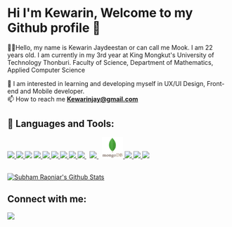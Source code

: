# Hi I'm Kewarin, Welcome to my Github profile 👋
🙋‍♂️Hello, my name is Kewarin Jaydeestan or  can call me Mook. I am 22 years old. I am currently in my 3rd year at King Mongkut's University of Technology Thonburi. Faculty of Science, Department of Mathematics, Applied Computer Science

📍 I am interested in learning and developing myself in UX/UI Design, Front-end and Mobile developer. </br>
📫 How to reach me **Kewarinjay@gmail.com**
</br>

## 🚀 Languages and Tools:

<p align="left"> 
    <a href="https://www.java.com" target="_blank"> <img src="https://img.icons8.com/color/48/000000/java-coffee-cup-logo.png"/> </a>
    <a href="https://C++.com/" target="_blank"> <img src="https://camo.githubusercontent.com/04a68d28c34b095402af3f66b15a65b9802c0d7ffdfa813635f65a9dbb18c16e/68747470733a2f2f696d672e69636f6e73382e636f6d2f636f6c6f722f34382f3030303030302f632d706c75732d706c75732d6c6f676f2e706e67"/> </a>
    <img src="https://camo.githubusercontent.com/2771059ece39a91f0ca8afe0205a540e3af66f435508ba80b080eb249479d4dc/68747470733a2f2f696d672e69636f6e73382e636f6d2f636f6c6f722f34382f3030303030302f632d70726f6772616d6d696e672e706e67"/> </a> 
    <a href="https://developer.mozilla.org/en-US/docs/Web/JavaScript" target="_blank"> <img src="https://img.icons8.com/color/48/000000/javascript.png"/> </a> 
    <a href="https://www.w3.org/html/" target="_blank"> <img src="https://img.icons8.com/color/48/000000/html-5.png"/> </a> 
    <a href="https://www.w3schools.com/css/" target="_blank"> <img src="https://img.icons8.com/color/48/000000/css3.png"/> </a> 
    <a href="https://getbootstrap.com" target="_blank"> <img src="https://img.icons8.com/color/48/000000/bootstrap.png"/> </a> 
    <a href="https://www.python.org" target="_blank"> <img src="https://img.icons8.com/color/48/000000/python.png"/> </a> 
    <a style="padding-right:8px;" href="https://nodejs.org" target="_blank"> <img src="https://img.icons8.com/color/48/000000/nodejs.png"/> </a> 
    <a style="padding-right:8px;" href="https://www.mysql.com/" target="_blank"> <img src="https://img.icons8.com/fluent/50/000000/mysql-logo.png"/> </a>
    <a href="https://www.mongodb.com/" target="_blank"> <img src="https://raw.githubusercontent.com/devicons/devicon/master/icons/mongodb/mongodb-original-wordmark.svg" alt="mongodb" width="48" height="48"/> </a>  
    <a href="https://git-scm.com/" target="_blank"> <img src="https://img.icons8.com/color/48/000000/git.png"/> </a> 
    <a href="https://figma.com/" target="_blank"> <img src="https://img.icons8.com/color/48/000000/figma.png"/> </a> 
    <a href="https://photoshop.com/" target="_blank"> <img src="https://img.icons8.com/color/48/000000/adobe-photoshop--v1.png"/>
</p>

  <br/>
    <a href=""><img alt="Subham Raoniar's Github Stats" src="" /></a>
  
## Connect with me:
<p align="left">

<a href = "https://facebook.com/kewarin.jaydeestan"><img src="https://img.icons8.com/fluent/48/000000/facebook.png"/></a>

</p>

